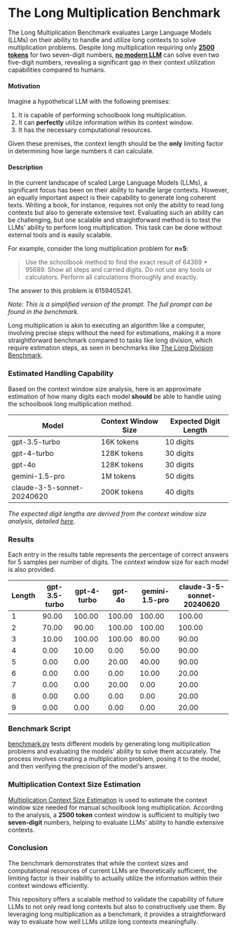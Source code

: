 # The Long Multiplication Benchmark

The Long Multiplication Benchmark evaluates Large Language Models (LLMs) on their ability to handle and utilize long contexts to solve multiplication problems. Despite long multiplication requiring only **[2500 tokens](MultiplicationContextSizeEstimation/README.md)** for two seven-digit numbers, **[no modern LLM](#results)** can solve even two five-digit numbers, revealing a significant gap in their context utilization capabilities compared to humans.

#### Motivation

Imagine a hypothetical LLM with the following premises:

1. It is capable of performing schoolbook long multiplication.
2. It can **perfectly** utilize information within its context window.
3. It has the necessary computational resources.

Given these premises, the context length should be the **only** limiting factor in determining how large numbers it can calculate.

#### Description

In the current landscape of scaled Large Language Models (LLMs), a significant focus has been on their ability to handle large contexts. However, an equally important aspect is their capability to generate long coherent texts. Writing a book, for instance, requires not only the ability to read long contexts but also to generate extensive text. Evaluating such an ability can be challenging, but one scalable and straightforward method is to test the LLMs' ability to perform long multiplication. This task can be done without external tools and is easily scalable. 

For example, consider the long multiplication problem for **n=5**:
> Use the schoolbook method to find the exact result of 64369 * 95689. Show all steps and carried digits. Do not use any tools or calculators. Perform all calculations thoroughly and exactly.

The answer to this problem is 6159405241.

*Note: This is a simplified version of the prompt. The full prompt can be found in the benchmark.*

Long multiplication is akin to executing an algorithm like a computer, involving precise steps without the need for estimations, making it a more straightforward benchmark compared to tasks like long division, which require estimation steps, as seen in benchmarks like [The Long Division Benchmark](https://github.com/mrconter1/The-Long-Division-Benchmark/).

### Estimated Handling Capability

Based on the context window size analysis, here is an approximate estimation of how many digits each model **should** be able to handle using the schoolbook long multiplication method. 

| Model                                | Context Window Size | Expected Digit Length |
|--------------------------------------|---------------------|-----------------------|
| gpt-3.5-turbo                        | 16K tokens          | 10 digits             |
| gpt-4-turbo                          | 128K tokens         | 30 digits             |
| gpt-4o                               | 128K tokens         | 30 digits             |
| gemini-1.5-pro                       | 1M tokens           | 50 digits             |
| claude-3-5-sonnet-20240620           | 200K tokens         | 40 digits             |

*The expected digit lengths are derived from the context window size analysis, detailed [here](MultiplicationContextSizeEstimation/README.md).*

### Results

Each entry in the results table represents the percentage of correct answers for 5 samples per number of digits. The context window size for each model is also provided.

| Length | gpt-3.5-turbo | gpt-4-turbo | gpt-4o | gemini-1.5-pro | claude-3-5-sonnet-20240620 |
|--------|-----------------------------|---------------------------|----------------------|----------------------------|----------------------------|
| 1      | 90.00                       | 100.00                    | 100.00               | 100.00                     | 100.00                     |
| 2      | 70.00                       | 90.00                     | 100.00               | 100.00                     | 100.00                     |
| 3      | 10.00                       | 100.00                    | 100.00               | 80.00                      | 90.00                      |
| 4      | 0.00                        | 10.00                     | 0.00                 | 50.00                      | 90.00                      |
| 5      | 0.00                        | 0.00                      | 20.00                | 40.00                      | 90.00                      |
| 6      | 0.00                        | 0.00                      | 0.00                 | 10.00                      | 20.00                      |
| 7      | 0.00                        | 0.00                      | 20.00                | 0.00                       | 20.00                      |
| 8      | 0.00                        | 0.00                      | 0.00                 | 0.00                       | 20.00                      |
| 9      | 0.00                        | 0.00                      | 0.00                 | 0.00                       | 20.00                      |

### Benchmark Script

[benchmark.py](./benchmark.py) tests different models by generating long multiplication problems and evaluating the models' ability to solve them accurately. The process involves creating a multiplication problem, posing it to the model, and then verifying the precision of the model's answer.

### Multiplication Context Size Estimation

[Multiplication Context Size Estimation](MultiplicationContextSizeEstimation/README.md) is used to estimate the context window size needed for manual schoolbook long multiplication. According to the analysis, a **2500 token** context window is sufficient to multiply two **seven-digit** numbers, helping to evaluate LLMs' ability to handle extensive contexts.

### Conclusion

The benchmark demonstrates that while the context sizes and computational resources of current LLMs are theoretically sufficient, the limiting factor is their inability to actually utilize the information within their context windows efficiently.

This repository offers a scalable method to validate the capability of future LLMs to not only read long contexts but also to constructively use them. By leveraging long multiplication as a benchmark, it provides a straightforward way to evaluate how well LLMs utilize long contexts meaningfully.
